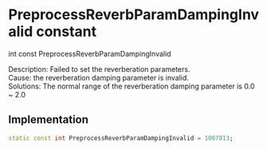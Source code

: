 


# PreprocessReverbParamDampingInvalid constant







int const PreprocessReverbParamDampingInvalid
  




<p>Description: Failed to set the reverberation parameters. <br>Cause: the reverberation damping parameter is invalid. <br>Solutions: The normal range of the reverberation damping parameter is 0.0 ~ 2.0</p>



## Implementation

```dart
static const int PreprocessReverbParamDampingInvalid = 1007013;
```







